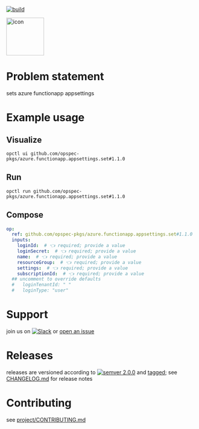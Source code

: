[![build](https://github.com/opspec-pkgs/azure.functionapp.appsettings.set/actions/workflows/build.yml/badge.svg)](https://github.com/opspec-pkgs/azure.functionapp.appsettings.set/actions/workflows/build.yml)


<img src="icon.svg" alt="icon" height="100px">

# Problem statement

sets azure functionapp appsettings

# Example usage

## Visualize

```shell
opctl ui github.com/opspec-pkgs/azure.functionapp.appsettings.set#1.1.0
```

## Run

```
opctl run github.com/opspec-pkgs/azure.functionapp.appsettings.set#1.1.0
```

## Compose

```yaml
op:
  ref: github.com/opspec-pkgs/azure.functionapp.appsettings.set#1.1.0
  inputs:
    loginId:  # 👈 required; provide a value
    loginSecret:  # 👈 required; provide a value
    name:  # 👈 required; provide a value
    resourceGroup:  # 👈 required; provide a value
    settings:  # 👈 required; provide a value
    subscriptionId:  # 👈 required; provide a value
  ## uncomment to override defaults
  #   loginTenantId: " "
  #   loginType: "user"
```

# Support

join us on
[![Slack](https://img.shields.io/badge/slack-opctl-E01563.svg)](https://join.slack.com/t/opctl/shared_invite/zt-51zodvjn-Ul_UXfkhqYLWZPQTvNPp5w)
or
[open an issue](https://github.com/opspec-pkgs/azure.functionapp.appsettings.set/issues)

# Releases

releases are versioned according to
[![semver 2.0.0](https://img.shields.io/badge/semver-2.0.0-brightgreen.svg)](http://semver.org/spec/v2.0.0.html)
and [tagged](https://git-scm.com/book/en/v2/Git-Basics-Tagging); see
[CHANGELOG.md](CHANGELOG.md) for release notes

# Contributing

see
[project/CONTRIBUTING.md](https://github.com/opspec-pkgs/project/blob/main/CONTRIBUTING.md)
